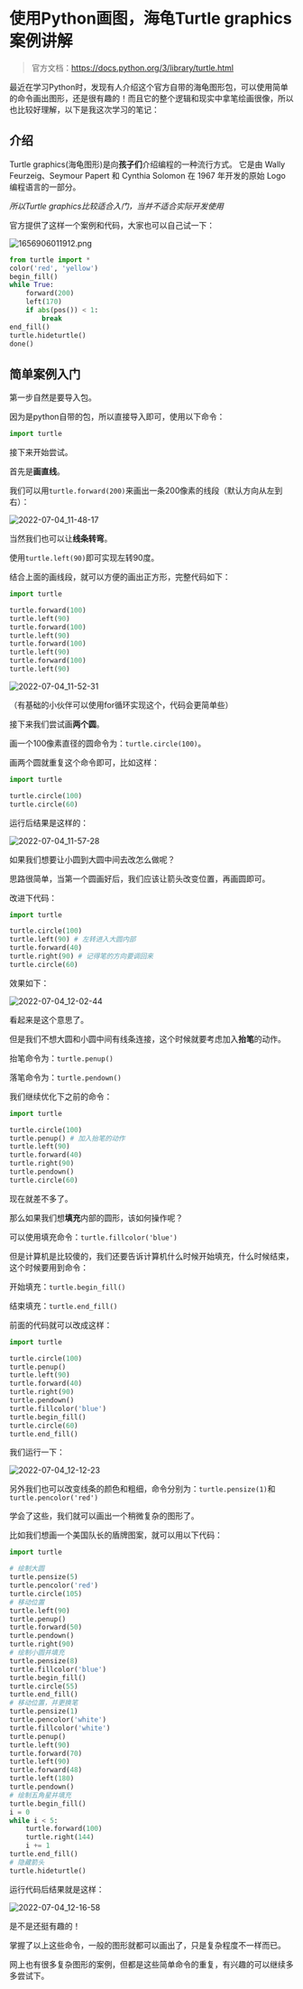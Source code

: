 # 使用Python画图，海龟Turtle graphics案例讲解

> 官方文档：https://docs.python.org/3/library/turtle.html

最近在学习Python时，发现有人介绍这个官方自带的海龟图形包，可以使用简单的命令画出图形，还是很有趣的！而且它的整个逻辑和现实中拿笔绘画很像，所以也比较好理解，以下是我这次学习的笔记：

## 介绍

Turtle graphics(海龟图形)是向**孩子们**介绍编程的一种流行方式。 它是由 Wally Feurzeig、Seymour Papert 和 Cynthia Solomon 在 1967 年开发的原始 Logo 编程语言的一部分。

*所以Turtle graphics比较适合入门，当并不适合实际开发使用*

官方提供了这样一个案例和代码，大家也可以自己试一下：

![1656906011912.png](https://img.shejibiji.com/2022/07/04/62c2611d9fd7e.png)

```python
from turtle import *
color('red', 'yellow')
begin_fill()
while True:
    forward(200)
    left(170)
    if abs(pos()) < 1:
        break
end_fill()
turtle.hideturtle()
done()
```

## 简单案例入门

第一步自然是要导入包。

因为是python自带的包，所以直接导入即可，使用以下命令：

```python
import turtle
```

接下来开始尝试。

首先是**画直线**。

我们可以用`turtle.forward(200)`来画出一条200像素的线段（默认方向从左到右）：

![2022-07-04_11-48-17](https://pic.shejibiji.com/i/2022/07/04/62c2630da8f83.jpg)

当然我们也可以让**线条转弯**。

使用`turtle.left(90)`即可实现左转90度。

结合上面的画线段，就可以方便的画出正方形，完整代码如下：

```python
import turtle

turtle.forward(100)
turtle.left(90)
turtle.forward(100)
turtle.left(90)
turtle.forward(100)
turtle.left(90)
turtle.forward(100)
turtle.left(90)
```

![2022-07-04_11-52-31](https://pic.shejibiji.com/i/2022/07/04/62c26409b28ab.jpg)

（有基础的小伙伴可以使用for循环实现这个，代码会更简单些）

接下来我们尝试画**两个圆**。

画一个100像素直径的圆命令为：`turtle.circle(100)`。

画两个圆就重复这个命令即可，比如这样：

```python
import turtle

turtle.circle(100)
turtle.circle(60)
```

运行后结果是这样的：

![2022-07-04_11-57-28](https://pic.shejibiji.com/i/2022/07/04/62c2652e8fe30.jpg)

如果我们想要让小圆到大圆中间去改怎么做呢？

思路很简单，当第一个圆画好后，我们应该让箭头改变位置，再画圆即可。

改进下代码：

```python
import turtle

turtle.circle(100)
turtle.left(90) # 左转进入大圆内部
turtle.forward(40)
turtle.right(90) # 记得笔的方向要调回来
turtle.circle(60)
```

效果如下：

![2022-07-04_12-02-44](https://pic.shejibiji.com/i/2022/07/04/62c26669ec2ef.jpg)

看起来是这个意思了。

但是我们不想大圆和小圆中间有线条连接，这个时候就要考虑加入**抬笔**的动作。

抬笔命令为：`turtle.penup()`

落笔命令为：`turtle.pendown()`

我们继续优化下之前的命令：

```python
import turtle

turtle.circle(100)
turtle.penup() # 加入抬笔的动作
turtle.left(90)
turtle.forward(40)
turtle.right(90)
turtle.pendown()
turtle.circle(60)
```

现在就差不多了。



那么如果我们想**填充**内部的圆形，该如何操作呢？

可以使用填充命令：`turtle.fillcolor('blue')`

但是计算机是比较傻的，我们还要告诉计算机什么时候开始填充，什么时候结束，这个时候要用到命令：

开始填充：`turtle.begin_fill()`

结束填充：`turtle.end_fill()`

前面的代码就可以改成这样：

```python
import turtle

turtle.circle(100)
turtle.penup()
turtle.left(90)
turtle.forward(40)
turtle.right(90)
turtle.pendown()
turtle.fillcolor('blue')
turtle.begin_fill()
turtle.circle(60)
turtle.end_fill()
```

我们运行一下：

![2022-07-04_12-12-23](https://pic.shejibiji.com/i/2022/07/04/62c268b5531ac.jpg)

另外我们也可以改变线条的颜色和粗细，命令分别为：`turtle.pensize(1)`和`turtle.pencolor('red')`

学会了这些，我们就可以画出一个稍微复杂的图形了。



比如我们想画一个美国队长的盾牌图案，就可以用以下代码：

```python
import turtle

# 绘制大圆
turtle.pensize(5)
turtle.pencolor('red')
turtle.circle(105)
# 移动位置
turtle.left(90)
turtle.penup()
turtle.forward(50)
turtle.pendown()
turtle.right(90)
# 绘制小圆并填充
turtle.pensize(8)
turtle.fillcolor('blue')
turtle.begin_fill()
turtle.circle(55)
turtle.end_fill()
# 移动位置，并更换笔
turtle.pensize(1)
turtle.pencolor('white')
turtle.fillcolor('white')
turtle.penup()
turtle.left(90)
turtle.forward(70)
turtle.left(90)
turtle.forward(48)
turtle.left(180)
turtle.pendown()
# 绘制五角星并填充
turtle.begin_fill()
i = 0
while i < 5:
    turtle.forward(100)
    turtle.right(144)
    i += 1
turtle.end_fill()
# 隐藏箭头
turtle.hideturtle()
```

运行代码后结果就是这样：

![2022-07-04_12-16-58](https://pic.shejibiji.com/i/2022/07/04/62c269ca6b30f.jpg)

是不是还挺有趣的！



掌握了以上这些命令，一般的图形就都可以画出了，只是复杂程度不一样而已。

网上也有很多复杂图形的案例，但都是这些简单命令的重复，有兴趣的可以继续多多尝试下。